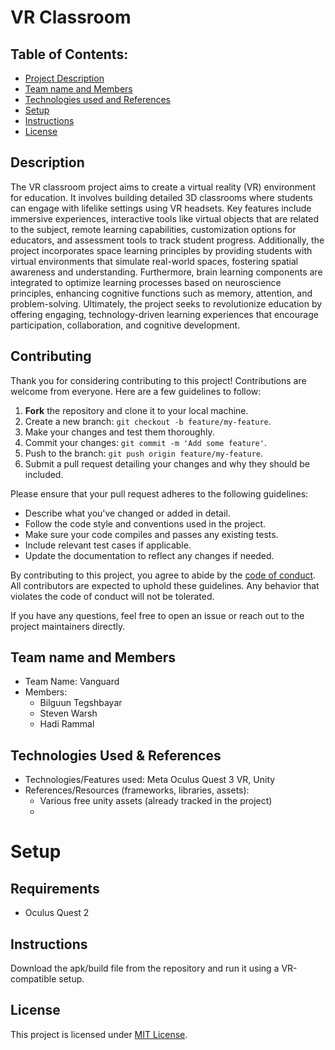 # VR Classroom

## Table of Contents:
- [Project Description](#description)
- [Team name and Members](#team-name-and-members)
- [Technologies used and References](#technologies-used--references)
- [Setup](#setup)
- [Instructions](#instructions)
- [License](#license)

## Description
  The VR classroom project aims to create a virtual reality (VR) environment for education. It involves building detailed 3D classrooms where
  students can engage with lifelike settings using VR headsets. Key features include immersive experiences, interactive tools like virtual
  objects that are related to the subject, remote learning capabilities, customization options for educators, and assessment tools to track
  student progress. Additionally, the project incorporates space learning principles by providing students with virtual environments that
  simulate real-world spaces, fostering spatial awareness and understanding. Furthermore, brain learning components are integrated to
  optimize learning processes based on neuroscience principles, enhancing cognitive functions such as memory, attention, and problem-solving.
  Ultimately, the project seeks to revolutionize education by offering engaging, technology-driven learning experiences that encourage
  participation, collaboration, and cognitive development.

## Contributing

Thank you for considering contributing to this project! Contributions are welcome from everyone. Here are a few guidelines to follow:

1. **Fork** the repository and clone it to your local machine.
2. Create a new branch: `git checkout -b feature/my-feature`.
3. Make your changes and test them thoroughly.
4. Commit your changes: `git commit -m 'Add some feature'`.
5. Push to the branch: `git push origin feature/my-feature`.
6. Submit a pull request detailing your changes and why they should be included.

Please ensure that your pull request adheres to the following guidelines:

- Describe what you've changed or added in detail.
- Follow the code style and conventions used in the project.
- Make sure your code compiles and passes any existing tests.
- Include relevant test cases if applicable.
- Update the documentation to reflect any changes if needed.

By contributing to this project, you agree to abide by the [code of conduct](CODE_OF_CONDUCT.md). All contributors are expected to uphold these guidelines. Any behavior that violates the code of conduct will not be tolerated.

If you have any questions, feel free to open an issue or reach out to the project maintainers directly.


## Team name and Members
- Team Name: Vanguard
- Members:
    - Bilguun Tegshbayar
    - Steven Warsh
    - Hadi Rammal

## Technologies Used & References
- Technologies/Features used: Meta Oculus Quest 3 VR, Unity
- References/Resources (frameworks, libraries, assets): 
  - Various free unity assets (already tracked in the project)
  - 

# Setup
## Requirements 
- Oculus Quest 2

## Instructions
Download the apk/build file from the repository and run it using a VR-compatible setup.
## License
This project is licensed under [MIT License](LICENSE).
